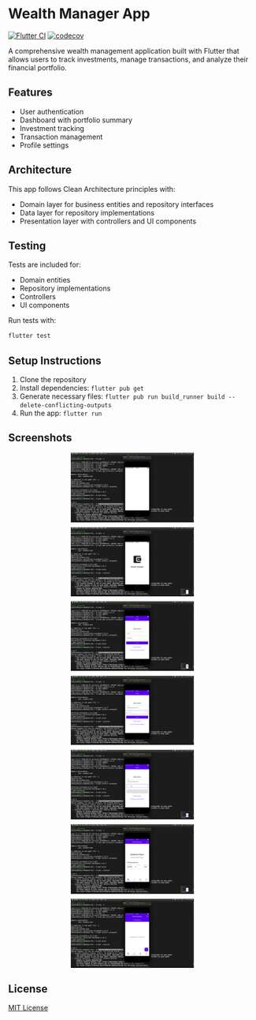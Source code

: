 # Wealth Manager App

[![Flutter CI](https://github.com/YOUR_USERNAME/wealth_manager_app/actions/workflows/flutter_ci.yml/badge.svg)](https://github.com/YOUR_USERNAME/wealth_manager_app/actions/workflows/flutter_ci.yml)
[![codecov](https://codecov.io/github/sri-akshat/wealth_manager_app/graph/badge.svg?token=8J62GSL6FD)](https://codecov.io/github/sri-akshat/wealth_manager_app)

A comprehensive wealth management application built with Flutter that allows users to track investments, manage transactions, and analyze their financial portfolio.

## Features

- User authentication
- Dashboard with portfolio summary
- Investment tracking
- Transaction management
- Profile settings

## Architecture

This app follows Clean Architecture principles with:

- Domain layer for business entities and repository interfaces
- Data layer for repository implementations
- Presentation layer with controllers and UI components

## Testing

Tests are included for:
- Domain entities
- Repository implementations
- Controllers
- UI components

Run tests with:
```bash
flutter test
```

## Setup Instructions

1. Clone the repository
2. Install dependencies: `flutter pub get`
3. Generate necessary files: `flutter pub run build_runner build --delete-conflicting-outputs`
4. Run the app: `flutter run`

## Screenshots

<div style="display: flex; flex-wrap: wrap; gap: 10px; justify-content: center;">
    <img src="assets/screenshots/screenshot1.png" width="250" alt="Loading Screen">
    <img src="assets/screenshots/screenshot2.png" width="250" alt="Loading Screen">
    <img src="assets/screenshots/screenshot3.png" width="250" alt="Login Screen">
    <img src="assets/screenshots/screenshot4.png" width="250" alt="Login Screen">
    <img src="assets/screenshots/screenshot5.png" width="250" alt="Login Screen">
    <img src="assets/screenshots/screenshot6.png" width="250" alt="Dashboard">
    <img src="assets/screenshots/screenshot7.png" width="250" alt="Investments">
    <!-- Add more screenshots as needed -->
</div>

## License

[MIT License](LICENSE)
